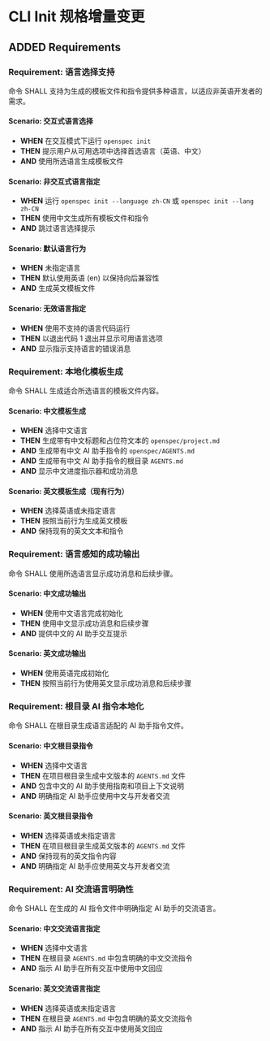 # CLI Init 规格增量变更

## ADDED Requirements

### Requirement: 语言选择支持
命令 SHALL 支持为生成的模板文件和指令提供多种语言，以适应非英语开发者的需求。

#### Scenario: 交互式语言选择
- **WHEN** 在交互模式下运行 `openspec init`
- **THEN** 提示用户从可用选项中选择首选语言（英语、中文）
- **AND** 使用所选语言生成模板文件

#### Scenario: 非交互式语言指定
- **WHEN** 运行 `openspec init --language zh-CN` 或 `openspec init --lang zh-CN`
- **THEN** 使用中文生成所有模板文件和指令
- **AND** 跳过语言选择提示

#### Scenario: 默认语言行为
- **WHEN** 未指定语言
- **THEN** 默认使用英语 (en) 以保持向后兼容性
- **AND** 生成英文模板文件

#### Scenario: 无效语言指定
- **WHEN** 使用不支持的语言代码运行
- **THEN** 以退出代码 1 退出并显示可用语言选项
- **AND** 显示指示支持语言的错误消息

### Requirement: 本地化模板生成
命令 SHALL 生成适合所选语言的模板文件内容。

#### Scenario: 中文模板生成
- **WHEN** 选择中文语言
- **THEN** 生成带有中文标题和占位符文本的 `openspec/project.md`
- **AND** 生成带有中文 AI 助手指令的 `openspec/AGENTS.md`
- **AND** 生成带有中文 AI 助手指令的根目录 `AGENTS.md`
- **AND** 显示中文进度指示器和成功消息

#### Scenario: 英文模板生成（现有行为）
- **WHEN** 选择英语或未指定语言
- **THEN** 按照当前行为生成英文模板
- **AND** 保持现有的英文文本和指令

### Requirement: 语言感知的成功输出
命令 SHALL 使用所选语言显示成功消息和后续步骤。

#### Scenario: 中文成功输出
- **WHEN** 使用中文语言完成初始化
- **THEN** 使用中文显示成功消息和后续步骤
- **AND** 提供中文的 AI 助手交互提示

#### Scenario: 英文成功输出
- **WHEN** 使用英语完成初始化
- **THEN** 按照当前行为使用英文显示成功消息和后续步骤

### Requirement: 根目录 AI 指令本地化
命令 SHALL 在根目录生成语言适配的 AI 助手指令文件。

#### Scenario: 中文根目录指令
- **WHEN** 选择中文语言
- **THEN** 在项目根目录生成中文版本的 `AGENTS.md` 文件
- **AND** 包含中文的 AI 助手使用指南和项目上下文说明
- **AND** 明确指定 AI 助手应使用中文与开发者交流

#### Scenario: 英文根目录指令
- **WHEN** 选择英语或未指定语言
- **THEN** 在项目根目录生成英文版本的 `AGENTS.md` 文件
- **AND** 保持现有的英文指令内容
- **AND** 明确指定 AI 助手应使用英文与开发者交流

### Requirement: AI 交流语言明确性
命令 SHALL 在生成的 AI 指令文件中明确指定 AI 助手的交流语言。

#### Scenario: 中文交流语言指定
- **WHEN** 选择中文语言
- **THEN** 在根目录 `AGENTS.md` 中包含明确的中文交流指令
- **AND** 指示 AI 助手在所有交互中使用中文回应

#### Scenario: 英文交流语言指定
- **WHEN** 选择英语或未指定语言
- **THEN** 在根目录 `AGENTS.md` 中包含明确的英文交流指令
- **AND** 指示 AI 助手在所有交互中使用英文回应